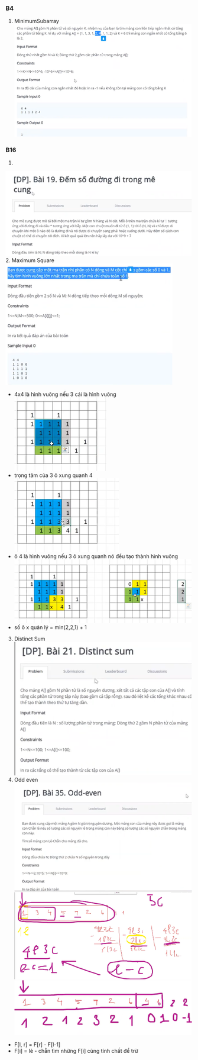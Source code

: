 ### B4 
1. MinimumSubarray
![](img/MinimumSubarray.png)
### B16
1. 
![](img/B16_dp19.png)
2. Maximum Square
![](img/B16_dp20_1.png)
- 4x4 là hình vuông nếu 3 cái là hình vuông 
![](img/B16_dp20_2.png)
- trọng tâm của 3 ô xung quanh 4
![](img/B16_dp20_3.png)
- ô 4 là hình vuông nếu 3 ô xung quanh nó đều tạo thành hình vuông 
![](img/B16_dp20_4.png)
- số ô x quản lý  = min(2,2,1) + 1
3. Distinct Sum
![](img/B16_dp21_1.png)
4. Odd even  
![](img/B16_dp35_1.png)
![](img/B16_dp35_2.png)
![](img/B16_dp35_3.png)
- F[l, r] = F[r] - F[l-1]
- F[i] = lẻ - chẵn tìm những F[i] cùng tính chất để trừ 